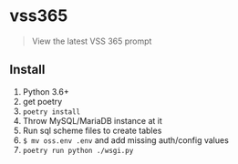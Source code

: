 # vss365

> View the latest VSS 365 prompt

## Install

1. Python 3.6+
1. get poetry
1. `poetry install`
1. Throw MySQL/MariaDB instance at it
1. Run sql scheme files to create tables
1. `$ mv oss.env .env` and add missing auth/config values
1. `poetry run python ./wsgi.py`
